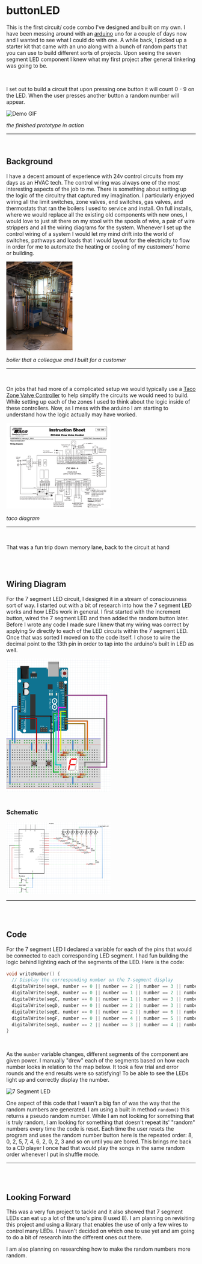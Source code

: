 # buttonLED

This is the first circuit/ code combo I've designed and built on my own.  I have been messing around with an [arduino](https://www.arduino.cc/) uno for a couple of days now and I wanted to see what I could do with one.  A while back, I picked up a starter kit that came with an uno along with a bunch of random parts that you can use to build different sorts of projects.  Upon seeing the seven segment LED component I knew what my first project after general tinkering was going to be.  

<br>

I set out to build a circuit that upon pressing one button it will count 0 - 9 on the LED.  When the user presses another button a random number will appear.

<img src="media/buttonLED.gif" alt="Demo GIF">

*the finished prototype in action*
<hr>

<br>

## Background

I have a decent amount of experience with 24v control circuits from my days as an HVAC tech.  The control wiring was always one of the most interesting aspects of the job to me.  There is something about setting up the logic of the circuitry that captured my imagination.  I particularly enjoyed wiring all the limit switches, zone valves, end switches, gas valves, and thermostats that ran the boilers I used to service and install.  On full installs, where we would replace all the existing old components with new ones, I would love to just sit there on my stool with the spools of wire, a pair of wire strippers and all the wiring diagrams for the system. Whenever I set up the control wiring of a system I would let my mind drift into the world of switches, pathways and loads that I would layout for the electricity to flow in order for me to automate the heating or cooling of my customers' home or building. 

<img src="media/boiler.jpeg" style="width: 35%; max-width: 25em" alt="Boiler">

*boiler that a colleague and I built for a customer*

<hr>

<br>

On jobs that had more of a complicated setup we would typically use a [Taco Zone Valve Controller](https://www.tacocomfort.com/product/zone-valve-controls/) to help simplify the circuits we would need to build.  While setting up each of the zones I used to think about the logic inside of these controllers.  Now, as I mess with the arduino I am starting to understand how the logic actually may have worked.

<img src="media/tacoContoller.png" style="width: 55%; max-width: 40em" alt="Taco Schematic">

*taco diagram*
<hr>

<br>

That was a fun trip down memory lane, back to the circuit at hand

<br>
<br>

## Wiring Diagram

For the 7 segment LED circuit, I designed it in a stream of consciousness sort of way.  I started out with a bit of research into how the 7 segment LED works and how LEDs work in general.  I first started with the increment button, wired the 7 segment LED and then added the random button later.  Before I wrote any code I made sure I knew that my wiring was correct by applying 5v directly to each of the LED circuits within the 7 segment LED.  Once that was sorted I moved on to the code itself. I chose to wire the decimal point to the 13th pin in order to tap into the arduino's built in LED as well.  

<img src="media/diagram.png"  style="width: 55%; max-width: 40em" alt="Wiring Diagram">

<br>
<br>

### Schematic

<img src="media/schematic.png" style="width: 55%; max-width: 40em" alt="Circuit Schematic">

<hr>
<br>
<br>

## Code

For the 7 segment LED I declared a variable for each of the pins that would be connected to each corresponding LED segment.  I had fun building the logic behind lighting each of the segments of the LED.  Here is the code:

```c++
void writeNumber() {
  // Display the corresponding number on the 7-segment display
  digitalWrite(segA, number == 0 || number == 2 || number == 3 || number == 5 || number == 6 || number == 7 || number == 8 || number == 9);
  digitalWrite(segB, number == 0 || number == 1 || number == 2 || number == 3 || number == 4 || number == 7 || number == 8 || number == 9);
  digitalWrite(segC, number == 0 || number == 1 || number == 3 || number == 4 || number == 5 || number == 6 || number == 7 || number == 8 || number == 9);
  digitalWrite(segD, number == 0 || number == 2 || number == 3 || number == 5 || number == 6 || number == 8 || number == 9);
  digitalWrite(segE, number == 0 || number == 2 || number == 6 || number == 8);
  digitalWrite(segF, number == 0 || number == 4 || number == 5 || number == 6 || number == 8 || number == 9);
  digitalWrite(segG, number == 2 || number == 3 || number == 4 || number == 5 || number == 6 || number == 8 || number == 9);
}
```

<br>

As the `number` variable changes, different segments of the component are given power.  I manually "drew" each of the segments based on how each number looks in relation to the map below.  It took a few trial and error rounds and the end results were so satisfying!  To be able to see the LEDs light up and correctly display the number.

<img src="https://www.watelectronics.com/wp-content/uploads/7-Segment-Display-Pinout.jpg" alt="7 Segment LED">

<br>

One aspect of this code that I wasn't a big fan of was the way that the random numbers are generated.  I am using a built in method `random()` this returns a pseudo random number.  While I am not looking for something that is truly random, I am looking for something that doesn't repeat its' "random" numbers every time the code is reset.  Each time the user resets the program and uses the random number button here is the repeated order: 8, 0, 2, 5, 7, 4, 6, 2, 0, 2, 3 and so on until you are bored.  This brings me back to a CD player I once had that would play the songs in the same random order whenever I put in shuffle mode. 

<hr>

<br>
<br>

## Looking Forward

This was a very fun project to tackle and it also showed that 7 segment LEDs can eat up a lot of the uno's pins (I used 8). I am planning on revisiting this project and using a library that enables the use of only a few wires to control many LEDs.  I haven't decided on which one to use yet and am going to do a bit of research into the different ones out there.  

I am also planning on researching how to make the random numbers more random. 
